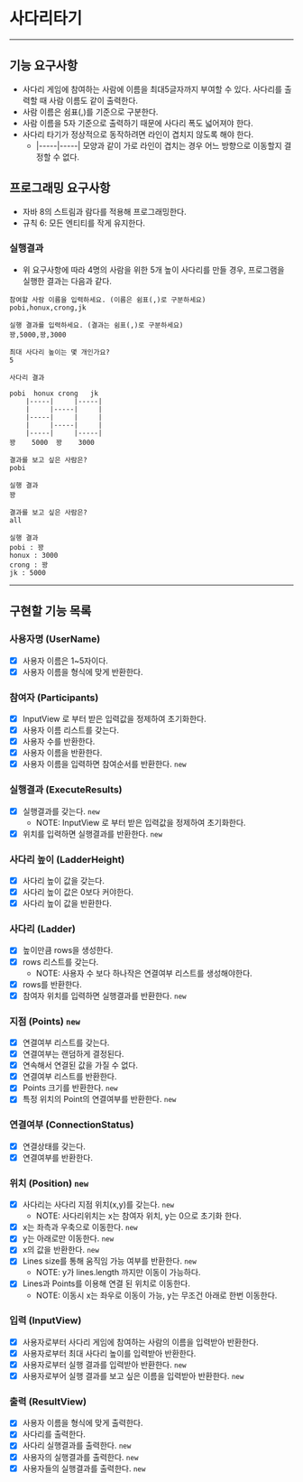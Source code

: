 # 사다리타기

---


## 기능 요구사항
- 사다리 게임에 참여하는 사람에 이름을 최대5글자까지 부여할 수 있다. 사다리를 출력할 때 사람 이름도 같이 출력한다.
- 사람 이름은 쉼표(,)를 기준으로 구분한다.
- 사람 이름을 5자 기준으로 출력하기 때문에 사다리 폭도 넓어져야 한다.
- 사다리 타기가 정상적으로 동작하려면 라인이 겹치지 않도록 해야 한다.
  - |-----|-----| 모양과 같이 가로 라인이 겹치는 경우 어느 방향으로 이동할지 결정할 수 없다.

## 프로그래밍 요구사항
- 자바 8의 스트림과 람다를 적용해 프로그래밍한다.
- 규칙 6: 모든 엔티티를 작게 유지한다.

### 실행결과
- 위 요구사항에 따라 4명의 사람을 위한 5개 높이 사다리를 만들 경우, 프로그램을 실행한 결과는 다음과 같다.
```text
참여할 사람 이름을 입력하세요. (이름은 쉼표(,)로 구분하세요)
pobi,honux,crong,jk

실행 결과를 입력하세요. (결과는 쉼표(,)로 구분하세요)
꽝,5000,꽝,3000

최대 사다리 높이는 몇 개인가요?
5

사다리 결과

pobi  honux crong   jk
    |-----|     |-----|
    |     |-----|     |
    |-----|     |     |
    |     |-----|     |
    |-----|     |-----|
꽝    5000  꽝    3000

결과를 보고 싶은 사람은?
pobi

실행 결과
꽝

결과를 보고 싶은 사람은?
all

실행 결과
pobi : 꽝
honux : 3000
crong : 꽝
jk : 5000
```

---


## 구현할 기능 목록
### 사용자명 (UserName)
- [x] 사용자 이름은 1~5자이다.
- [x] 사용자 이름을 형식에 맞게 반환한다.

### 참여자 (Participants)
- [x] InputView 로 부터 받은 입력값을 정제하여 초기화한다.
- [x] 사용자 이름 리스트를 갖는다.
- [x] 사용자 수를 반환한다.
- [x] 사용자 이름을 반환한다.
- [x] 사용자 이름을 입력하면 참여순서를 반환한다. `new`

### 실행결과 (ExecuteResults)
- [x] 실행결과를 갖는다. `new`
  - NOTE: InputView 로 부터 받은 입력값을 정제하여 초기화한다.
- [x] 위치를 입력하면 실행결과를 반환한다. `new`

### 사다리 높이 (LadderHeight)
- [x] 사다리 높이 값을 갖는다.
- [x] 사다리 높이 값은 0보다 커야한다.
- [x] 사다리 높이 값을 반환한다.

### 사다리 (Ladder)
- [x] 높이만큼 rows을 생성한다.
- [x] rows 리스트를 갖는다.
  - NOTE: 사용자 수 보다 하나작은 연결여부 리스트를 생성해야한다.
- [x] rows를 반환한다.
- [x] 참여자 위치를 입력하면 실행결과를 반환한다. `new`

### 지점 (Points) `new`
- [x] 연결여부 리스트를 갖는다.
- [x] 연결여부는 랜덤하게 결정된다.
- [x] 연속해서 연결된 값을 가질 수 없다.
- [x] 연결여부 리스트를 반환한다.
- [x] Points 크기를 반환한다. `new`
- [x] 특정 위치의 Point의 연결여부를 반환한다. `new` 

### 연결여부 (ConnectionStatus)
- [x] 연결상태를 갖는다.
- [x] 연결여부를 반환한다.

### 위치 (Position) `new`
- [x] 사다리는 사다리 지점 위치(x,y)를 갖는다. `new`
  - NOTE: 사다리위치는 x는 참여자 위치, y는 0으로 초기화 한다.
- [x] x는 좌측과 우축으로 이동한다. `new`
- [x] y는 아래로만 이동한다. `new`
- [x] x의 값을 반환한다. `new`
- [x] Lines size를 통해 움직임 가능 여부를 반환한다. `new`
  - NOTE: y가 lines.length 까지만 이동이 가능하다.
- [x] Lines과 Points를 이용해 연결 된 위치로 이동한다.
  - NOTE: 이동시 x는 좌우로 이동이 가능, y는 무조건 아래로 한번 이동한다.

### 입력 (InputView)
- [x] 사용자로부터 사다리 게임에 참여하는 사람의 이름을 입력받아 반환한다.
- [x] 사용자로부터 최대 사다리 높이를 입력받아 반환한다. 
- [x] 사용자로부터 실행 결과를 입력받아 반환한다. `new`
- [x] 사용자로부어 실행 결과를 보고 싶은 이름을 입력받아 반환한다. `new`

### 출력 (ResultView)
- [x] 사용자 이름을 형식에 맞게 출력한다.
- [x] 사다리를 출력한다.
- [x] 사다리 실행결과를 출력한다. `new`
- [x] 사용자의 실행결과를 출력한다. `new`
- [x] 사용자들의 실행결과를 출력한다. `new`
